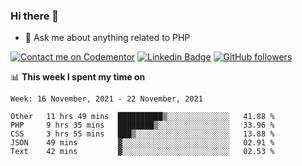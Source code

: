 ### Hi there 👋

<!--
**mustafaculban/mustafaculban** is a ✨ _special_ ✨ repository because its `README.md` (this file) appears on your GitHub profile.

Here are some ideas to get you started:

- 🌱 I’m currently learning ...
- 👯 I’m looking to collaborate on ...
- 🤔 I’m looking for help with ...
- 📫 How to reach me: ...
- 😄 Pronouns: ...
- ⚡ Fun fact: ...

-->
- 💬 Ask me about anything related to PHP

[![Contact me on Codementor](https://www.codementor.io/m-badges/karamusluk/book-session.svg)](https://www.codementor.io/@karamusluk?refer=badge)
[![Linkedin Badge](https://img.shields.io/badge/-Mustafa%20Culban-blue?style=social&logo=Linkedin&logoColor=blue&link=https://www.linkedin.com/in/mustafaculban/)](https://www.linkedin.com/in/mustafaculban/) 
[![GitHub followers](https://img.shields.io/github/followers/karamusluk?label=Follow&style=social)](https://github.com/karamusluk/?tab=follow)


📊 **This week I spent my time on**
<!--START_SECTION:waka-->
```text
Week: 16 November, 2021 - 22 November, 2021

Other   11 hrs 49 mins  ██████████▒░░░░░░░░░░░░░░   41.88 % 
PHP     9 hrs 35 mins   ████████▒░░░░░░░░░░░░░░░░   33.96 % 
CSS     3 hrs 55 mins   ███▒░░░░░░░░░░░░░░░░░░░░░   13.88 % 
JSON    49 mins         ▓░░░░░░░░░░░░░░░░░░░░░░░░   02.91 % 
Text    42 mins         ▓░░░░░░░░░░░░░░░░░░░░░░░░   02.53 % 
```
<!--END_SECTION:waka-->

